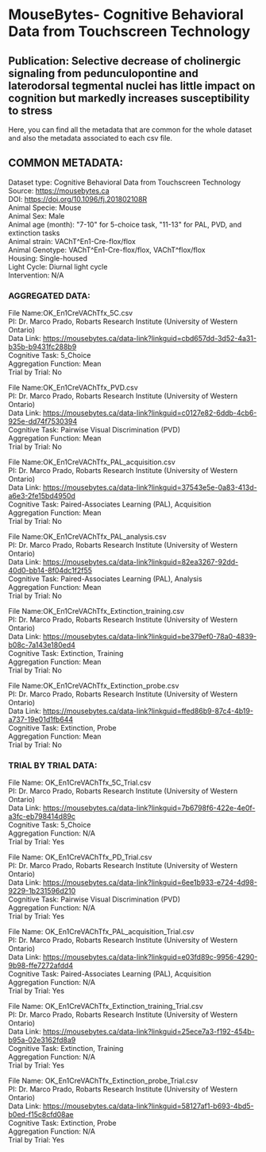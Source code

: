 # MouseBytes- Cognitive Behavioral Data from Touchscreen Technology

## Publication: Selective decrease of cholinergic signaling from pedunculopontine and laterodorsal tegmental nuclei has little impact on cognition but markedly increases susceptibility to stress

Here, you can find all the metadata that are common for the whole dataset and also the metadata associated to each csv file. 

## COMMON METADATA:

Dataset type: Cognitive Behavioral Data from Touchscreen Technology <br/>
Source: https://mousebytes.ca <br/>
DOI: https://doi.org/10.1096/fj.201802108R <br/>
Animal Specie: Mouse <br/>
Animal Sex: Male <br/>
Animal age (month): "7-10" for 5-choice task, "11-13" for PAL, PVD, and extinction tasks<br/>
Animal strain: VAChT^En1-Cre-flox/flox <br/>
Animal Genotype:  VAChT^En1-Cre-flox/flox, VAChT^flox/flox <br/>
Housing: Single-housed <br/>
Light Cycle: Diurnal light cycle <br/>
Intervention: N/A <br/>

### AGGREGATED DATA: 

File Name:OK_En1CreVAChTfx_5C.csv <br/>
PI: Dr. Marco Prado, Robarts Research Institute (University of Western Ontario) <br/>
Data Link: https://mousebytes.ca/data-link?linkguid=cbd657dd-3d52-4a31-b35b-b9431fc288b9 <br/>
Cognitive Task: 5_Choice <br/>
Aggregation Function: Mean <br/>
Trial by Trial: No <br/>


File Name:OK_En1CreVAChTfx_PVD.csv <br/>
PI: Dr. Marco Prado, Robarts Research Institute (University of Western Ontario) <br/>
Data Link: https://mousebytes.ca/data-link?linkguid=c0127e82-6ddb-4cb6-925e-dd74f7530394 <br/>
Cognitive Task: Pairwise Visual Discrimination (PVD) <br/>
Aggregation Function: Mean <br/>
Trial by Trial: No <br/>


File Name:OK_En1CreVAChTfx_PAL_acquisition.csv <br/>
PI: Dr. Marco Prado, Robarts Research Institute (University of Western Ontario) <br/>
Data Link: https://mousebytes.ca/data-link?linkguid=37543e5e-0a83-413d-a6e3-2fe15bd4950d <br/>
Cognitive Task: Paired-Associates Learning (PAL), Acquisition <br/>
Aggregation Function: Mean <br/>
Trial by Trial: No <br/>


File Name:OK_En1CreVAChTfx_PAL_analysis.csv <br/>
PI: Dr. Marco Prado, Robarts Research Institute (University of Western Ontario) <br/>
Data Link: https://mousebytes.ca/data-link?linkguid=82ea3267-92dd-40d0-bb14-8f04dc1f2f55 <br/>
Cognitive Task: Paired-Associates Learning (PAL), Analysis <br/>
Aggregation Function: Mean <br/>
Trial by Trial: No <br/>

File Name:OK_En1CreVAChTfx_Extinction_training.csv <br/>
PI: Dr. Marco Prado, Robarts Research Institute (University of Western Ontario) <br/>
Data Link: https://mousebytes.ca/data-link?linkguid=be379ef0-78a0-4839-b08c-7a143e180ed4 <br/>
Cognitive Task: Extinction, Training <br/>
Aggregation Function: Mean <br/>
Trial by Trial: No <br/>

File Name:OK_En1CreVAChTfx_Extinction_probe.csv <br/>
PI: Dr. Marco Prado, Robarts Research Institute (University of Western Ontario) <br/>
Data Link: https://mousebytes.ca/data-link?linkguid=ffed86b9-87c4-4b19-a737-19e01d1fb644 <br/>
Cognitive Task: Extinction, Probe <br/>
Aggregation Function: Mean <br/>
Trial by Trial: No <br/>

### TRIAL BY TRIAL DATA: 

File Name: OK_En1CreVAChTfx_5C_Trial.csv <br/>
PI: Dr. Marco Prado, Robarts Research Institute (University of Western Ontario) <br/>
Data Link: https://mousebytes.ca/data-link?linkguid=7b6798f6-422e-4e0f-a3fc-eb798414d89c <br/>
Cognitive Task: 5_Choice <br/>
Aggregation Function: N/A <br/>
Trial by Trial: Yes <br/>


File Name: OK_En1CreVAChTfx_PD_Trial.csv <br/>
PI: Dr. Marco Prado, Robarts Research Institute (University of Western Ontario) <br/>
Data Link: https://mousebytes.ca/data-link?linkguid=6ee1b933-e724-4d98-9229-1b231596d210 <br/>
Cognitive Task: Pairwise Visual Discrimination (PVD) <br/>
Aggregation Function: N/A <br/>
Trial by Trial: Yes <br/>


File Name: OK_En1CreVAChTfx_PAL_acquisition_Trial.csv <br/>
PI: Dr. Marco Prado, Robarts Research Institute (University of Western Ontario) <br/>
Data Link: https://mousebytes.ca/data-link?linkguid=e03fd89c-9956-4290-9b98-ffe7272afdd4 <br/>
Cognitive Task: Paired-Associates Learning (PAL), Acquisition <br/>
Aggregation Function: N/A <br/>
Trial by Trial: Yes <br/>

File Name: OK_En1CreVAChTfx_Extinction_training_Trial.csv <br/>
PI: Dr. Marco Prado, Robarts Research Institute (University of Western Ontario) <br/>
Data Link: https://mousebytes.ca/data-link?linkguid=25ece7a3-f192-454b-b95a-02e3162fd8a9 <br/>
Cognitive Task: Extinction, Training <br/>
Aggregation Function: N/A <br/>
Trial by Trial: Yes <br/>

File Name: OK_En1CreVAChTfx_Extinction_probe_Trial.csv <br/>
PI: Dr. Marco Prado, Robarts Research Institute (University of Western Ontario) <br/>
Data Link: https://mousebytes.ca/data-link?linkguid=58127af1-b693-4bd5-b0ed-f15c8cfd08ae <br/>
Cognitive Task: Extinction, Probe <br/>
Aggregation Function: N/A <br/>
Trial by Trial: Yes <br/>



